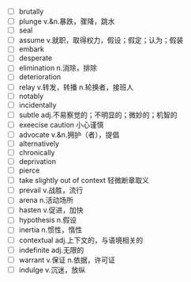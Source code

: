 - [ ] brutally
- [ ] plunge v.&n.暴跌，骤降，跳水
- [ ] seal
- [ ] assume v.就职，取得权力，假设；假定；认为；假装
- [ ] embark
- [ ] desperate
- [ ] elimination n.消除，排除
- [ ] deterioration
- [ ] relay v.转发，转播 n.轮换者，接班人
- [ ] notably
- [ ] incidentally
- [ ] subtle adj.不易察觉的；不明显的；微妙的；机智的
- [ ] exeecise caution 小心谨慎
- [ ] advocate v.&n.拥护（者），提倡
- [ ] alternatively
- [ ] chronically
- [ ] deprivation
- [ ] pierce
- [ ] take slightly out of context 轻微断章取义
- [ ] prevail v.战胜，流行
- [ ] arena n.活动场所
- [ ] hasten v.促进，加快
- [ ] hypothesis n.假设
- [ ] inertia n.惯性，惰性
- [ ] contextual adj.上下文的，与语境相关的
- [ ] indefinite adj.无限的
- [ ] warrant v.保证 n.依据，许可证
- [ ] indulge v.沉迷，放纵